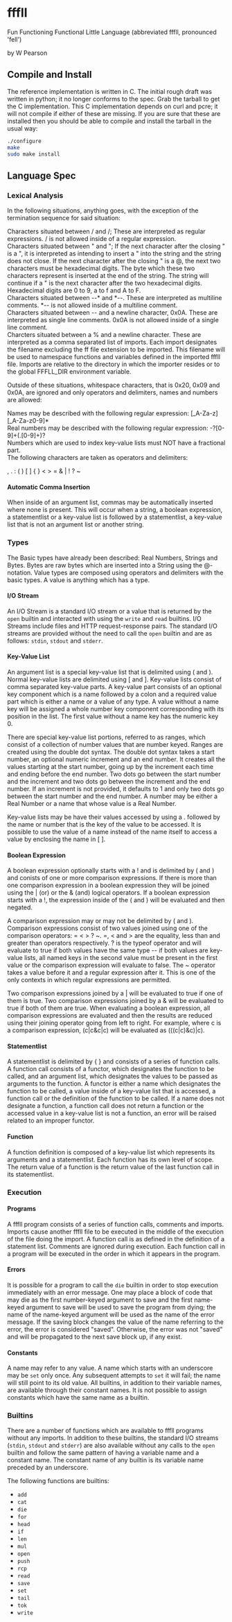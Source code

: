 # fffll

Fun Functioning Functional Little Language (abbreviated fffll, pronounced 'fell')

by W Pearson

## Compile and Install

The reference implementation is written in C. The initial rough draft was written in python; it no longer conforms to the spec. Grab the tarball to get the C implementation. This C implementation depends on curl and pcre; it will not compile if either of these are missing. If you are sure that these are installed then you should be able to compile and install the tarball in the usual way:

```sh
./configure
make
sudo make install
```

## Language Spec

### Lexical Analysis

In the following situations, anything goes, with the exception of the termination sequence for said situation:

Characters situated between / and /; These are interpreted as regular expressions. / is not allowed inside of a regular expression.  
Characters situated between " and "; If the next character after the closing " is a ", it is interpreted as intending to insert a " into the string and the string does not close. If the next character after the closing " is a @, the next two characters must be hexadecimal digits. The byte which these two characters represent is inserted at the end of the string. The string will continue if a " is the next character after the two hexadecimal digits. Hexadecimal digits are 0 to 9, a to f and A to F.  
Characters situated between --* and *--. These are interpreted as multiline comments. *-- is not allowed inside of a multiline comment.  
Characters situated between -- and a newline character, 0x0A. These are interpreted as single line comments. 0x0A is not allowed inside of a single line comment.  
Charcters situated between a % and a newline character. These are interpreted as a comma separated list of imports. Each import designates the filename excluding the ff file extension to be imported. This filename will be used to namespace functions and variables defined in the imported fffll file. Imports are relative to the directory in which the importer resides or to the global FFFLL_DIR environment variable.

Outside of these situations, whitespace characters, that is 0x20, 0x09 and 0x0A, are ignored and only operators and delimiters, names and numbers are allowed:

Names may be described with the following regular expression: [_A-Za-z][_A-Za-z0-9]*  
Real numbers may be described with the following regular expression: -?[0-9]+(\.[0-9]+)?  
Numbers which are used to index key-value lists must NOT have a fractional part.  
The following characters are taken as operators and delimiters:  

,  .  :  (  )  [  ]  {  }  <  >  =  &  |  !  ?  ~

#### Automatic Comma Insertion

When inside of an argument list, commas may be automatically inserted where none is present. This will occur when a string, a boolean expression, a statementlist or a key-value list is followed by a statementlist, a key-value list that is not an argument list or another string.

### Types

The Basic types have already been described: Real Numbers, Strings and Bytes. Bytes are raw bytes which are inserted into a String using the @-notation. Value types are composed using operators and delimiters with the basic types. A value is anything which has a type.

#### I/O Stream

An I/O Stream is a standard I/O stream or a value that is returned by the `open` builtin and interacted with using the `write` and `read` builtins. I/O Streams include files and HTTP request-response pairs. The standard I/O streams are provided without the need to call the `open` builtin and are as follows: `stdin`, `stdout` and `stderr`.

#### Key-Value List

An argument list is a special key-value list that is delimited using ( and ). Normal key-value lists are delimited using [ and ]. Key-value lists consist of comma separated key-value parts. A key-value part consists of an optional key component which is a name followed by a colon and a required value part which is either a name or a value of any type. A value without a name key will be assigned a whole number key component corresponding with its position in the list. The first value without a name key has the numeric key 0.

There are special key-value list portions, referred to as ranges, which consist of a collection of number values that are number keyed. Ranges are created using the double dot syntax. The double dot syntax takes a start number, an optional numeric increment and an end number. It creates all the values starting at the start number, going up by the increment each time and ending before the end number. Two dots go between the start number and the increment and two dots go between the increment and the end number. If an increment is not provided, it defaults to 1 and only two dots go between the start number and the end number. A number may be either a Real Number or a name that whose value is a Real Number.

Key-value lists may be have their values accessed by using a . followed by the name or number that is the key of the value to be accessed. It is possible to use the value of a name instead of the name itself to access a value by enclosing the name in [ ].

#### Boolean Expression

A boolean expression optionally starts with a ! and is delimited by ( and ) and conists of one or more comparison expressions. If there is more than one comparison expression in a boolean expression they will be joined using the | (or) or the & (and) logical operators. If a boolean expression starts with a !, the expression inside of the ( and ) will be evaluated and then negated.

A comparison expression may or may not be delimited by ( and ). Comparison expressions consist of two values joined using one of the comparison operators: = < > ? ~. =, < and > are the equality, less than and greater than operators respectively. ? is the typeof operator and will evaluate to true if both values have the same type -- if both values are key-value lists, all named keys in the second value must be present in the first value or the comparison expression will evaluate to false. The ~ operator takes a value before it and a regular expression after it. This is one of the only contexts in which regular expressions are permitted.

Two comparison expressions joined by a | will be evaluated to true if one of them is true. Two comparison expressions joined by a & will be evaluated to true if both of them are true. When evaluating a boolean expression, all comparison expressions are evaluated and then the results are reduced using their joining operator going from left to right. For example, where c is a comparison expression, (c|c&c|c) will be evaluated as (((c|c)&c)|c).

#### Statementlist

A statementlist is delimited by { } and consists of a series of function calls. A function call consists of a functor, which designates the function to be called, and an argument list, which designates the values to be passed as arguments to the function. A functor is either a name which designates the function to be called, a value inside of a key-value list that is accessed, a function call or the definition of the function to be called. If a name does not designate a function, a function call does not return a function or the accessed value in a key-value list is not a function, an error will be raised related to an improper functor.

#### Function

A function definition is composed of a key-value list which represents its arguments and a statementlist. Each function has its own level of scope. The return value of a function is the return value of the last function call in its statementlist.

### Execution

#### Programs

A fffll program consists of a series of function calls, comments and imports. Imports cause another fffll file to be executed in the middle of the execution of the file doing the import. A function call is as defined in the definition of a statement list. Comments are ignored during execution. Each function call in a program will be executed in the order in which it appears in the program.

#### Errors

It is possible for a program to call the `die` builtin in order to stop execution immediately with an error message. One may place a block of code that may die as the first number-keyed argument to save and the first name-keyed argument to save will be used to save the program from dying; the name of the name-keyed argument will be used as the name of the error message. If the saving block changes the value of the name referring to the error, the error is considered "saved". Otherwise, the error was not "saved" and will be propagated to the next save block up, if any exist.

#### Constants

A name may refer to any value. A name which starts with an underscore may be `set` only once. Any subsequent attempts to `set` it will fail; the name will still point to its old value. All builtins, in addition to their variable names, are available through their constant names. It is not possible to assign constants which have the same name as a builtin.

### Builtins

There are a number of functions which are available to fffll programs without any imports. In addition to these builtins, the standard I/O streams (`stdin`, `stdout` and `stderr`) are also available without any calls to the `open` builtin and follow the same pattern of having a variable name and a constant name. The constant name of any builtin is its variable name preceded by an underscore.

The following functions are builtins:

* `add`
* `cat`
* `die`
* `for`
* `head`
* `if`
* `len`
* `mul`
* `open`
* `push`
* `rcp`
* `read`
* `save`
* `set`
* `tail`
* `tok`
* `write`
